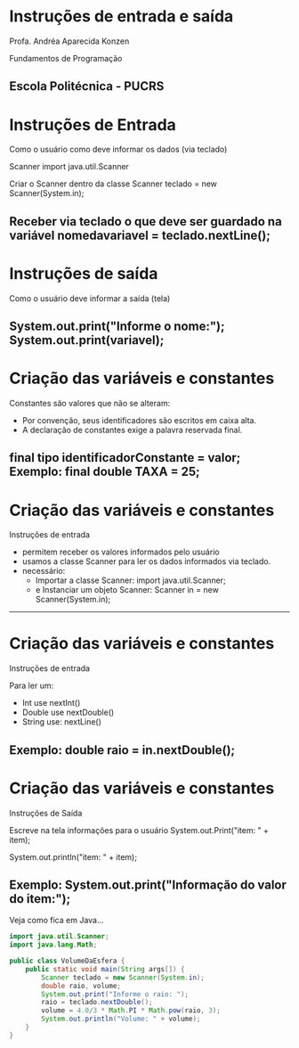 # Instruções de entrada e saída

Profa. Andréa Aparecida Konzen

Fundamentos de Programação

Escola Politécnica - PUCRS
---
# Instruções de Entrada 

Como o usuário como deve informar os dados (via teclado)

Scanner
import java.util.Scanner

Criar o Scanner dentro da classe
Scanner teclado = new Scanner(System.in);

Receber via teclado o que deve ser guardado na variável
nomedavariavel = teclado.nextLine();
---
# Instruções de saída

Como o usuário deve informar a saída (tela)

System.out.print("Informe o nome:");
System.out.print(variavel);
---
# Criação das variáveis e constantes

Constantes são valores que não se alteram:

- Por convenção, seus identificadores são escritos em caixa alta.
- A declaração de constantes exige a palavra reservada final.

final tipo identificadorConstante = valor;
Exemplo: final double TAXA = 25;
---
# Criação das variáveis e constantes

Instruções de entrada

- permitem receber os valores informados pelo usuário
- usamos a classe Scanner para ler os dados informados via teclado.
- necessário:
  - Importar a classe Scanner: import java.util.Scanner;
  - e Instanciar um objeto Scanner: Scanner in = new Scanner(System.in);
---
# Criação das variáveis e constantes
Instruções de entrada

Para ler um:
- Int use nextInt()
- Double use nextDouble()
- String use: nextLine()

Exemplo:
double raio = in.nextDouble();
---
# Criação das variáveis e constantes
Instruções de Saída

Escreve na tela informações para o usuário System.out.Print("item: " + item);

System.out.println("item: " + item);

Exemplo: System.out.print("Informação do valor do item:");
---
Veja como fica em Java...

```java
import java.util.Scanner;
import java.lang.Math;

public class VolumeDaEsfera {
    public static void main(String args[]) {
        Scanner teclado = new Scanner(System.in);
        double raio, volume;
        System.out.print("Informe o raio: ");
        raio = teclado.nextDouble();
        volume = 4.0/3 * Math.PI * Math.pow(raio, 3);
        System.out.println("Volume: " + volume);
    }
}
```
